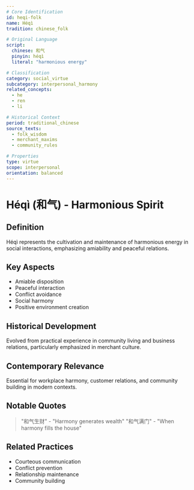 ```yaml
---
# Core Identification
id: heqi-folk
name: Héqì
tradition: chinese_folk

# Original Language
script:
  chinese: 和气
  pinyin: héqì
  literal: "harmonious energy"

# Classification
category: social_virtue
subcategory: interpersonal_harmony
related_concepts:
  - he
  - ren
  - li

# Historical Context
period: traditional_chinese
source_texts:
  - folk_wisdom
  - merchant_maxims
  - community_rules

# Properties
type: virtue
scope: interpersonal
orientation: balanced
---
```


# Héqì (和气) - Harmonious Spirit

## Definition
Héqì represents the cultivation and maintenance of harmonious energy in social interactions, emphasizing amiability and peaceful relations.

## Key Aspects
- Amiable disposition
- Peaceful interaction
- Conflict avoidance
- Social harmony
- Positive environment creation

## Historical Development
Evolved from practical experience in community living and business relations, particularly emphasized in merchant culture.

## Contemporary Relevance
Essential for workplace harmony, customer relations, and community building in modern contexts.

## Notable Quotes
> "和气生财" - "Harmony generates wealth"
> "和气满门" - "When harmony fills the house"

## Related Practices
- Courteous communication
- Conflict prevention
- Relationship maintenance
- Community building